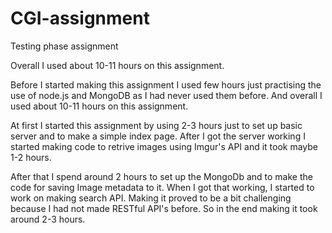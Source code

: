 # CGI-assignment
Testing phase assignment

Overall I used about 10-11 hours on this assignment.

Before I started making this assignment I used few hours just practising the use of node.js and MongoDB as I had never used them before. And overall I used about 10-11 hours on this assignment. 

At first I started this assignment by using 2-3 hours just to set up basic server and to make a simple index page. After I got the server working I started making code to retrive images using Imgur's API and it took maybe 1-2 hours. 

After that I spend around 2 hours to set up the MongoDb and to make the code for saving Image metadata to it. When I got that working, I started to work on making search API. Making it proved to be a bit challenging because I had not made RESTful API's before. So in the end making it took around 2-3 hours.
